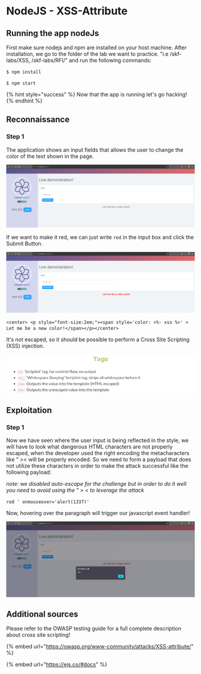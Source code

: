 # NodeJS - XSS-Attribute

## Running the app nodeJs

First make sure nodejs and npm are installed on your host machine. After installation, we go to the folder of the lab we want to practice. "i.e /skf-labs/XSS, /skf-labs/RFI/" and run the following commands:

```
$ npm install
```

```
$ npm start
```

{% hint style="success" %}
Now that the app is running let's go hacking!
{% endhint %}

## Reconnaissance

### Step 1

The application shows an input fields that allows the user to change the color of the text shown in the page.

![](../../.gitbook/assets/nodejs/XSS-attribute/1.png)

If we want to make it red, we can just write `red` in the input box and click the Submit Button.

![](../../.gitbook/assets/nodejs/XSS-attribute/2.png)

```markup
<center> <p style="font-size:2em;"><span style='color: <%- xss %>' > Let me be a new color!</span></p></center>
```

It's not escaped, so it should be possible to perform a Cross Site Scripting (XSS) injection.

![](../../.gitbook/assets/nodejs/XSS/3.png)

## Exploitation

### Step 1

Now we have seen where the user input is being reflected in the style, we will have to look what dangerous HTML characters are not properly escaped, when the developer used the right encoding the metacharacters like " >< will be properly encoded. So we need to form a payload that does not utilize these characters in order to make the attack successful like the following payload:

_note: we disabled auto-escape for the challenge but in order to do it well you need to avoid using the " > < to leverage the attack_

```
red ' onmouseover='alert(1337)'
```

Now, hovering over the paragraph will trigger our javascript event handler!

![](../../.gitbook/assets/nodejs/XSS-attribute/3.png)

## Additional sources

Please refer to the OWASP testing guide for a full complete description about cross site scripting!

{% embed url="https://owasp.org/www-community/attacks/XSS-attribute/" %}

{% embed url="https://ejs.co/#docs" %}
